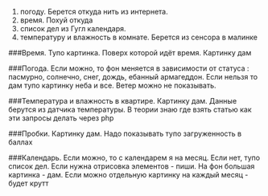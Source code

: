 1) погоду. Берется откуда нить из интернета.
2) время. Похуй откуда
3) список дел из Гугл календаря. 
4) температуру и влажность в комнате. Берется из сенсора в малинке

###Время. 
Тупо картинка. Поверх которой идёт время. Картинку дам


###Погода. 
Если можно, то фон меняется в зависимости от статуса : пасмурно, солнечно, снег, дождь, ебанный армагеддон. Если нельзя то дам тупо картинку неба и все. Ветер можно не показывать.


###Температура и влажность в квартире. 
Картинку дам. Данные берутся из датчика температуры. В теории знаю где взять статью как эти запросы делать через php


###Пробки. 
Картинку дам. Надо показывать тупо загруженность в баллах


###Календарь. 
Если можно, то с календарем я на месяц. Если нет, тупо список дел. Если нужна отрисовка элементов - пиши. На фон большая картинка - дам. Если можно отдельную картинку на каждый месяц - будет крутт
